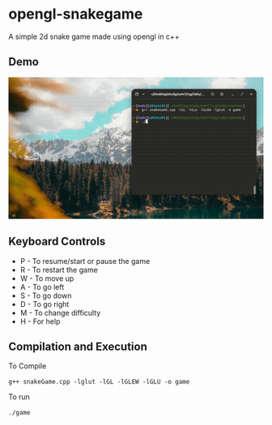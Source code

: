 # opengl-snakegame
A simple 2d snake game made using opengl in c++
## Demo
![sample1](media/sample1.gif)


## Keyboard Controls
* P - To resume/start or pause the game
* R - To restart the game
* W - To move up
* A - To go left
* S - To go down
* D - To go right
* M - To change difficulty
* H - For help

## Compilation and Execution
To Compile
```
g++ snakeGame.cpp -lglut -lGL -lGLEW -lGLU -o game
```
To run
```
./game
```
